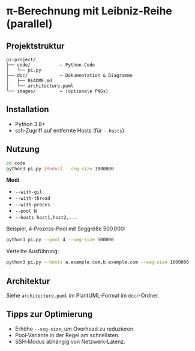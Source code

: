 # π-Berechnung mit Leibniz-Reihe (parallel)

## Projektstruktur
```
pi-project/
├── code/           ← Python-Code
│   └── pi.py
├── doc/            ← Dokumentation & Diagramme
│   ├── README.md
│   └── architecture.puml
└── images/         ← (optionale PNGs)
```

## Installation
- Python 3.8+
- ssh‑Zugriff auf entfernte Hosts (für `--hosts`)

## Nutzung
```bash
cd code
python3 pi.py [Modus] --seg-size 1000000
```
**Modi**
- `--with-gil`
- `--with-thread`
- `--with-proces`
- `--pool N`
- `--hosts host1,host2,...`

Beispiel, 4‑Prozess-Pool mit Seggröße 500 000:
```bash
python3 pi.py --pool 4 --seg-size 500000
```

Verteilte Ausführung:
```bash
python3 pi.py --hosts a.example.com,b.example.com --seg-size 1000000
```

## Architektur
Siehe `architecture.puml` im PlantUML‑Format im `doc/`‑Ordner.

## Tipps zur Optimierung
- Erhöhe `--seg-size`, um Overhead zu reduzieren.
- Pool‑Variante in der Regel am schnellsten.
- SSH‑Modus abhängig von Netzwerk‑Latenz.

